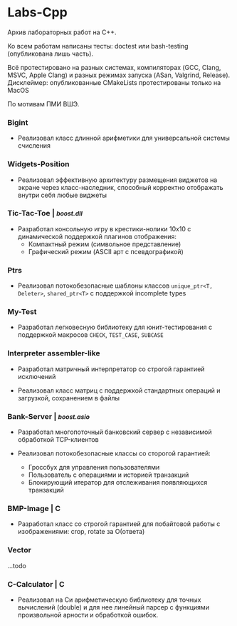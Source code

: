 # Labs-Cpp
Архив лабораторных работ на С++.

Ко всем работам написаны тесты: doctest или bash-testing (опубликована лишь часть).

Всё протестировано на разных системах, компиляторах (GCC, Clang, MSVC, Apple Clang) и разных режимах запуска (ASan, Valgrind, Release).\
Дисклеймер: опубликованные CMakeLists протестированы только на MacOS

По мотивам ПМИ ВШЭ.

### Bigint
* Реализовал класс длинной арифметики для универсальной системы счисления

### Widgets-Position
* Реализовал эффективную архитектуру размещения виджетов на экране через класс-наследник, способный корректно отображать внутри себя любые виджеты

### Tic-Tac-Toe | <small>_boost.dll_</small>

* Разработал консольную игру в крестики-нолики 10x10 с динамической поддержкой плагинов отображения:
    * Компактный режим (символьное представление)
    * Графический режим (ASCII арт с псевдографикой)

### Ptrs
* Реализовал потокобезопасные шаблоны классов `unique_ptr<T, Deleter>`, `shared_ptr<T>` с поддержкой incomplete types

### My-Test 
* Разработал легковесную библиотеку для юнит-тестирования с поддержкой макросов `CHECK`, `TEST_CASE`, `SUBCASE`

### Interpreter assembler-like
* Разработал матричный интерпретатор со строгой гарантией исключений

* Реализовал класс матриц с поддержкой стандартных операций и загрузкой, сохранением в файлы

### Bank-Server | <small>_boost.asio_</small>

* Разработал многопоточный банковский сервер с независимой обработкой TCP-клиентов

* Реализовал потокобезопасные классы со сторогой гарантией: 
    * Гроссбух для управления пользователями
    * Пользователь с операциями и историей транзакций
    * Блокирующий итератор для отслеживания появляющихся транзакций

### BMP-Image | C
* Разработал класс со строгой гарантией для побайтовой работы с изображениями: сrop, rotate за O(ответа)

### Vector
...todo

### C-Calculator | C
* Реализовал на Си арифметическую библиотеку для точных вычислений (double) и для нее линейный парсер с функциями произвольной арности и обработкой ошибок.
